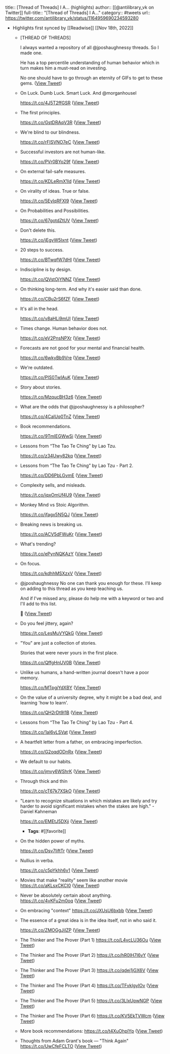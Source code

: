 title:: [Thread of Threads] I A... (highlights)
author:: [[@antilibrary_vk on Twitter]]
full-title:: "[Thread of Threads] I A..."
category:: #tweets
url:: https://twitter.com/antilibrary_vk/status/1164959690234593280

- Highlights first synced by [[Readwise]] [[Nov 18th, 2022]]
	- [THREAD OF THREADS]
	  
	  I always wanted a repository of all @jposhaughnessy threads. So I made one.
	  
	  He has a top percentile understanding of human behavior which in turn makes him a must-read on investing. 
	  
	  No one should have to go through an eternity of GIFs to get to these gems. ([View Tweet](https://twitter.com/antilibrary_vk/status/1164959690234593280))
	- On Luck. Dumb Luck. Smart Luck. And @morganhousel 
	  
	  https://t.co/4J5T2ffGSR ([View Tweet](https://twitter.com/antilibrary_vk/status/1164959691866136576))
	- The first principles.
	  
	  https://t.co/GstDRAqV3R ([View Tweet](https://twitter.com/antilibrary_vk/status/1164959693673885698))
	- We're blind to our blindness.
	  
	  https://t.co/rFISVNO7eC ([View Tweet](https://twitter.com/antilibrary_vk/status/1164959695401971712))
	- Successful investors are not human-like.
	  
	  https://t.co/PVr0BYo29f ([View Tweet](https://twitter.com/antilibrary_vk/status/1164959697117429760))
	- On external fail-safe measures.
	  
	  https://t.co/KDLeRmX1ld ([View Tweet](https://twitter.com/antilibrary_vk/status/1164959699046789120))
	- On virality of ideas. True or false.
	  
	  https://t.co/5EyIqRFXI9 ([View Tweet](https://twitter.com/antilibrary_vk/status/1164959700766482433))
	- On Probabilities and Possibilities.
	  
	  https://t.co/67gotdZtUV ([View Tweet](https://twitter.com/antilibrary_vk/status/1164959702695829509))
	- Don't delete this. 
	  
	  https://t.co/jEgvW5Ixnt ([View Tweet](https://twitter.com/antilibrary_vk/status/1164959704482627584))
	- 20 steps to success. 
	  
	  https://t.co/BTwqfW7dHl ([View Tweet](https://twitter.com/antilibrary_vk/status/1164959706198097920))
	- Indiscipline is by design.
	  
	  https://t.co/QVstOjYNNZ ([View Tweet](https://twitter.com/antilibrary_vk/status/1164959708102328320))
	- On thinking long-term. And why it's easier said than done. 
	  
	  https://t.co/CBu2rS6fZF ([View Tweet](https://twitter.com/antilibrary_vk/status/1164959709780049920))
	- It's all in the head.
	  
	  https://t.co/v8aHLi9mUI ([View Tweet](https://twitter.com/antilibrary_vk/status/1164959711495458816))
	- Times change. Human behavior does not.
	  
	  https://t.co/eV2PnsNPXr ([View Tweet](https://twitter.com/antilibrary_vk/status/1164959713219379200))
	- Forecasts are not good for your mental and financial health.
	  
	  https://t.co/6wkyBb9Vre ([View Tweet](https://twitter.com/antilibrary_vk/status/1164959714947424256))
	- We're outdated. 
	  
	  https://t.co/PIS0TwIAuK ([View Tweet](https://twitter.com/antilibrary_vk/status/1164959716704788480))
	- Story about stories.
	  
	  https://t.co/MzqucBH3z6 ([View Tweet](https://twitter.com/antilibrary_vk/status/1164959718466449408))
	- What are the odds that @jposhaughnessy is a philosopher?
	  
	  https://t.co/4CalUq0TnZ ([View Tweet](https://twitter.com/antilibrary_vk/status/1164959720181907456))
	- Book recommendations.
	  
	  https://t.co/9TmIEGWwSi ([View Tweet](https://twitter.com/antilibrary_vk/status/1164959721981431808))
	- Lessons from “The Tao Te Ching” by Lao Tzu.
	  
	  https://t.co/z34Uwy82kq ([View Tweet](https://twitter.com/antilibrary_vk/status/1164959723965149189))
	- Lessons from “The Tao Te Ching” by Lao Tzu - Part 2.
	  
	  https://t.co/DD6PbLGvmE ([View Tweet](https://twitter.com/antilibrary_vk/status/1164959725764481024))
	- Complexity sells, and misleads.
	  
	  https://t.co/iqxOmUf4U9 ([View Tweet](https://twitter.com/antilibrary_vk/status/1164959729208061952))
	- Monkey Mind vs Stoic Algorithm.
	  
	  https://t.co/jfagx5N5QJ ([View Tweet](https://twitter.com/antilibrary_vk/status/1164959730957090816))
	- Breaking news is breaking us.
	  
	  https://t.co/ACV5dFWuKr ([View Tweet](https://twitter.com/antilibrary_vk/status/1164959732680933376))
	- What's trending?
	  
	  https://t.co/ePynNQKAzY ([View Tweet](https://twitter.com/antilibrary_vk/status/1164959902512508929))
	- On focus. 
	  
	  https://t.co/kdhhMSXzxV ([View Tweet](https://twitter.com/antilibrary_vk/status/1164959904290893829))
	- @jposhaughnessy No one can thank you enough for these. I'll keep on adding to this thread as you keep teaching us. 
	  
	  And if I've missed any, please do help me with a keyword or two and I'll add to this list. 
	  
	  🙏 ([View Tweet](https://twitter.com/antilibrary_vk/status/1164960542525554688))
	- Do you feel jittery, again?
	  
	  https://t.co/LesMuVYQkG ([View Tweet](https://twitter.com/antilibrary_vk/status/1166530525210669057))
	- "You" are just a collection of stories.
	  
	  Stories that were never yours in the first place.
	  
	  https://t.co/QffgHnUV0B ([View Tweet](https://twitter.com/antilibrary_vk/status/1206578324224372741))
	- Unlike us humans, a hand-written journal doesn't have a poor memory.
	  
	  https://t.co/MTpgjYdXBY ([View Tweet](https://twitter.com/antilibrary_vk/status/1218607708430983168))
	- On the value of a university degree, why it might be a bad deal, and learning 'how to learn'. 
	  
	  https://t.co/QH2rDt9I1B ([View Tweet](https://twitter.com/antilibrary_vk/status/1227548891488215040))
	- Lessons from “The Tao Te Ching” by Lao Tzu - Part 4.
	  
	  https://t.co/1aI6vLSVat ([View Tweet](https://twitter.com/antilibrary_vk/status/1227565173264637959))
	- A heartfelt letter from a father, on embracing imperfection. 
	  
	  https://t.co/G2oqdODnRx ([View Tweet](https://twitter.com/antilibrary_vk/status/1229430592837603328))
	- We default to our habits.
	  
	  https://t.co/jmvy6WShrK ([View Tweet](https://twitter.com/antilibrary_vk/status/1229466473111777280))
	- Through thick and thin
	  
	  https://t.co/cT67k7XSkO ([View Tweet](https://twitter.com/antilibrary_vk/status/1239520070369329152))
	- "Learn to recognize situations in which mistakes are likely and try harder to avoid significant mistakes when the stakes are high." - Daniel Kahneman
	  
	  https://t.co/EMEtJ5DXji ([View Tweet](https://twitter.com/antilibrary_vk/status/1241237270855745538))
		- **Tags**: #[[favorite]]
	- On the hidden power of myths.
	  
	  https://t.co/Dsv7IiftTr ([View Tweet](https://twitter.com/antilibrary_vk/status/1243936921505554432))
	- Nullius in verba. 
	  
	  https://t.co/c5pYkhh6v1 ([View Tweet](https://twitter.com/antilibrary_vk/status/1246787306859589633))
	- Movies that make "reality" seem like another movie
	  https://t.co/aKLsxCKCI0 ([View Tweet](https://twitter.com/antilibrary_vk/status/1250683775643578369))
	- Never be absolutely certain about anything. 
	  https://t.co/4vKFu2m0oq ([View Tweet](https://twitter.com/antilibrary_vk/status/1265562699288776709))
	- On embracing "context" 
	  https://t.co/JXUsU6bxbb ([View Tweet](https://twitter.com/antilibrary_vk/status/1267534832281595905))
	- The essence of a great idea is in the idea itself, not in who said it.
	  
	  https://t.co/ZMOGgJiIZP ([View Tweet](https://twitter.com/antilibrary_vk/status/1281424352039235585))
	- The Thinker and The Prover (Part 1)
	  https://t.co/L4vcLU36Ou ([View Tweet](https://twitter.com/antilibrary_vk/status/1328198283538300929))
	- The Thinker and The Prover (Part 2)
	  https://t.co/hR0IH7I6vY ([View Tweet](https://twitter.com/antilibrary_vk/status/1328209260430299137))
	- The Thinker and The Prover (Part 3)
	  https://t.co/qdej1jGX6V ([View Tweet](https://twitter.com/antilibrary_vk/status/1331306771206479872))
	- The Thinker and The Prover (Part 4)
	  https://t.co/TFvklgyIOv ([View Tweet](https://twitter.com/antilibrary_vk/status/1343602945099644931))
	- The Thinker and The Prover (Part 5)
	  https://t.co/3LlxUpwNGP ([View Tweet](https://twitter.com/antilibrary_vk/status/1343603077320822784))
	- The Thinker and The Prover (Part 6)
	  https://t.co/KV5EkTVWcm ([View Tweet](https://twitter.com/antilibrary_vk/status/1343603079053156352))
	- More book recommendations:
	  https://t.co/t4XuOhplYp ([View Tweet](https://twitter.com/antilibrary_vk/status/1356674361789308931))
	- Thoughts from Adam Grant's book — "Think Again"
	  https://t.co/UwCfeFCLTO ([View Tweet](https://twitter.com/antilibrary_vk/status/1365522741118464002))